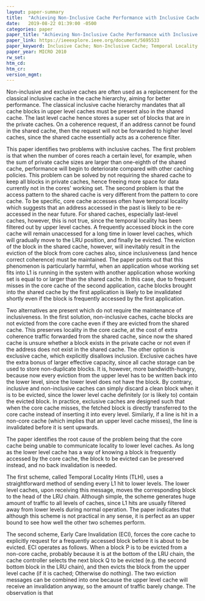 ```yaml
---
layout: paper-summary
title:  "Achieving Non-Inclusive Cache Performance with Inclusive Caches"
date:   2019-08-22 01:39:00 -0500
categories: paper
paper_title: "Achieving Non-Inclusive Cache Performance with Inclusive Caches"
paper_link: https://ieeexplore.ieee.org/document/5695533
paper_keyword: Inclusive Cache; Non-Inclusive Cache; Temporal Locality
paper_year: MICRO 2010
rw_set: 
htm_cd: 
htm_cr: 
version_mgmt: 
---
```


Non-inclusive and exclusive caches are often used as a replacement for the classical inclusive cache in the cache hierarchy,
aiming for better performance. The classical inclusive cache hierarchy mandates that all cache blocks in upper level caches
must be present also in the shared cache. The last level cache hence stores a super set of blocks that are in the private caches.
On a coherence request, if an address cannot be found in the shared cache, then the request will not be forwarded to higher 
level caches, since the shared cache essentially acts as a coherence filter. 

This paper identifies two problems with inclusive caches. The first problem is that when the number of cores reach a certain
level, for example, when the sum of private cache sizes are larger than one-eighth of the shared cache, performance will begin to
deteriorate compared with other caching policies. This problem can be solved by not requiring the shared cache to keep all
blocks in private caches, hence freeing more space for data currently not in the cores' working set. The second problem
is that the access pattern to the shared cache is very different from the pattern to core cache. To be specific, core cache
accesses often have temporal locality which suggests that an address accessed in the past is likely to be re-accessed in the 
near future. For shared caches, especially last-level caches, however, this is not true, since the temporal locality has
been filtered out by upper level caches. A frequently accessed block in the core cache will remain unaccessed for a long 
time in lower level caches, which will gradually move to the LRU position, and finally be evicted. The eviction of the 
block in the shared cache, however, will inevitably result in the eviction of the block from core caches also, since 
inclusiveness (and hence correct coherence) must be maintained. The paper points out that this phenomenon is particularly
harmful, when an application whose working set fits into L1 is running in the system with another application whose working 
set is equal to or larger than the shared cache. In this case, due to frequent misses in the core cache of the second 
application, cache blocks brought into the shared cache by the first application is likely to be invalidated shortly even 
if the block is frequently accessed by the first application.

Two alternatives are present which do not require the maintenance of inclusiveness. In the first solution, non-inclusive
caches, cache blocks are not evicted from the core cache even if they are evicted from the shared cache. This preserves 
locality in the core cache, at the cost of extra coherence traffic forwarded from the shared cache, since now the 
shared cache is unsure whether a block exists in the private cache or not even if the address does not exist in the
shared cache. The other option is exclusive cache, which explicitly disallows inclusion. Exclusive caches have the 
extra bonus of larger effective capacity, since all cache storage can be used to store non-duplicate blocks. It is, however, 
more bandwidth-hungry, because now every eviction from the upper level has to be written back into the lower level,
since the lower level does not have the block. By contrary, inclusive and non-inclusive caches can simply discard a clean
block when it is to be evicted, since the lower level cache definitely (or is likely to) contain the evicted block.
In practice, exclusive caches are designed such that when the core cache misses, the fetched block is directly transferred
to the core cache instead of inserting it into every level. Similarly, if a line is hit in a non-core cache (which 
implies that an upper level cache misses), the line is invalidated before it is sent upwards.

The paper identifies the root cause of the problem being that the core cache being unable to communicate locality to
lower level caches. As long as the lower level cache has a way of knowing a block is frequently accessed by the core
cache, the block to be evicted can be preserved instead, and no back invalidation is needed. 

The first scheme, called Temporal Locality Hints (TLH), uses a straightforward method of sending every L1 hit to 
lower levels. The lower level caches, upon receiving this message, moves the corresponding block to the head of 
the LRU chain. Although simple, the scheme generates huge amount of traffic to all levels of caches, since L1 hits 
are usually filtered away from lower levels during normal operation. The paper indicates that although this scheme is
not practical in any sense, it is perfect as an upper bound to see how well the other two schemes perform.

The second scheme, Early Care Invalidation (ECI), forces the core cache to explicitly request for a frequently accessed 
block before it is about to be evicted. ECI operates as follows. When a block P is to be evicted from a non-core cache, 
probably because it is at the bottom of the LRU chain, the cache controller selects the next block Q to be evicted
(e.g. the second bottom block in the LRU chain), and then evicts the block from the upper level cache (if it is cached;
Otherwise do nothing). The two eviction messages can be combined into one because the upper level cache will receive 
an invalidation anyway, so the amount of traffic barely change. The observation is that